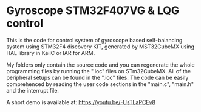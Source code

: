 # Gyroscope STM32F407VG & LQG control
This is the code for control system of gyroscope based self-balancing system using STM32F4 discovery KIT, generated by MST32CubeMX using HAL library in KeilC or IAR for ARM.

My folders only contain the source code and you can regenerate the whole programming files by running the ".ioc" files on STm32CubeMX. All of the peripheral setups can be found in the ".ioc" files. The code can be easily comprehenced by reading the user code sections in the "main.c", "main.h" and the interrupt file.

A short demo is available at: https://youtu.be/-UsTLaPCEv8
